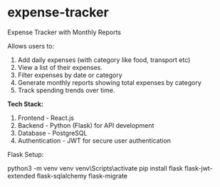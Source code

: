 # expense-tracker
Expense Tracker with Monthly Reports

Allows users to:
1. Add daily expenses (with category like food, transport etc)
2. View a list of their expenses.
3. Filter expenses by date or category
4. Generate monthly reports showing total expenses by category
5. Track spending trends over time.

**Tech Stack:**
1. Frontend - React.js
2. Backend - Python (Flask) for API development
3. Database - PostgreSQL
4. Authentication - JWT for secure user authentication

Flask Setup:

python3 -m venv venv
venv\Scripts\activate
pip install flask flask-jwt-extended flask-sqlalchemy flask-migrate
